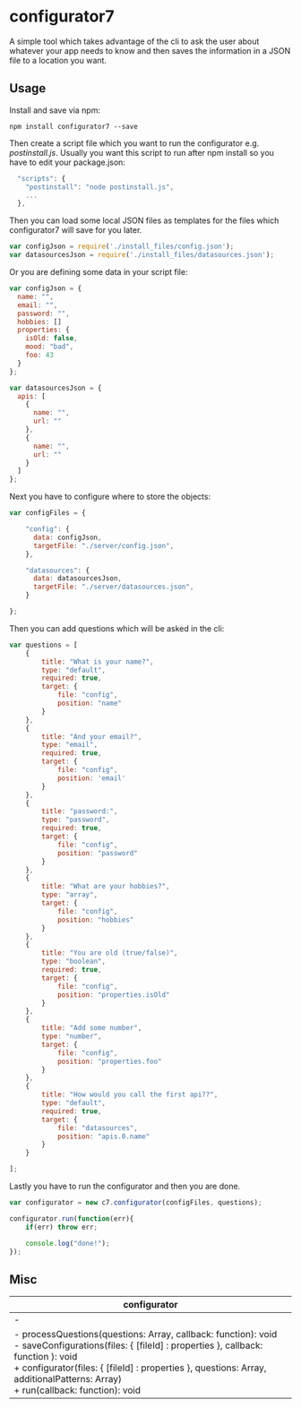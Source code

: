 # configurator7
A simple tool which takes advantage of the cli to ask the user about whatever your app needs to know and then saves the information in a JSON file to a location you want.

## Usage
Install and save via npm:
```
npm install configurator7 --save
```

Then create a script file which you want to run the configurator e.g. _postinstall.js_.
Usually you want this script to run after npm install so you have to edit your package.json:
```javascript
  "scripts": {
    "postinstall": "node postinstall.js",
    ...
  },
```

Then you can load some local JSON files as templates for the files which configurator7 will save for you later.
```javascript
var configJson = require('./install_files/config.json');
var datasourcesJson = require('./install_files/datasources.json');
```

Or you are defining some data in your script file:
```javascript
var configJson = {
  name: "",
  email: "",
  password: "",
  hobbies: []
  properties: {
    isOld: false,
    mood: "bad",
    foo: 43
  }
};

var datasourcesJson = {
  apis: [
    {
      name: "",
      url: ""
    },
    {
      name: "",
      url: ""
    }
  ]
};
```

Next you have to configure where to store the objects:
```javascript
var configFiles = {

	"config": {
	  data: configJson,
	  targetFile: "./server/config.json",
	},

	"datasources": {
	  data: datasourcesJson,
	  targetFile: "./server/datasources.json",
	}

};
```

Then you can add questions which will be asked in the cli:
```javascript
var questions = [
	{
		title: "What is your name?",
		type: "default",
		required: true,
		target: {
			file: "config",
			position: "name"
		}
	},
	{
		title: "And your email?",
		type: "email",
		required: true,
		target: {
			file: "config",
			position: 'email'
		}
	},
	{
		title: "password:",
		type: "password",
		required: true,
		target: {
			file: "config",
			position: "password"
		}
	},
	{
		title: "What are your hobbies?",
		type: "array",
		target: {
			file: "config",
			position: "hobbies"
		}
	},	
	{
		title: "You are old (true/false)",
		type: "boolean",
		required: true,
		target: {
			file: "config",
			position: "properties.isOld"
		}
	},
	{
		title: "Add some number",
		type: "number",
		target: {
			file: "config",
			position: "properties.foo"
		}
	},
	{
		title: "How would you call the first api??",
		type: "default",
		required: true,
		target: {
			file: "datasources",
			position: "apis.0.name"
		}
	}

];
```

Lastly you have to run the configurator and then you are done.

```javascript
var configurator = new c7.configurator(configFiles, questions);

configurator.run(function(err){
	if(err) throw err;

	console.log("done!");
});
```

## Misc

| configurator                                                                                                                                                                                                     |
|------------------------------------------------------------------------------------------------------------------------------------------------------------------------------------------------------------------|
| -                                                                                                                                                                                                                |
| - processQuestions(questions: Array, callback: function): void   <br /> - saveConfigurations(files: { [fileId] : properties }, callback: function ): void <br /> + configurator(files: { [fileId] : properties }, questions: Array, additionalPatterns: Array)<br />+ run(callback: function): void  |
